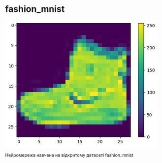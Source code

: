 # fashion_mnist

![Image alt](https://github.com/kibbbercat/fashion_mnist/raw/master/img/output.png)


Нейромережа навчена на відкритому датасеті fashion_mnist 

